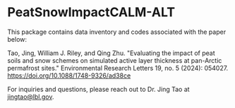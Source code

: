 # PeatSnowImpactCALM-ALT
This package contains data inventory and codes associated with the paper below:

Tao, Jing, William J. Riley, and Qing Zhu. "Evaluating the impact of peat soils and snow schemes on simulated active layer thickness at pan-Arctic permafrost sites." Environmental Research Letters 19, no. 5 (2024): 054027. https://doi.org/10.1088/1748-9326/ad38ce

For inquiries and questions, please reach out to Dr. Jing Tao at jingtao@lbl.gov. 
